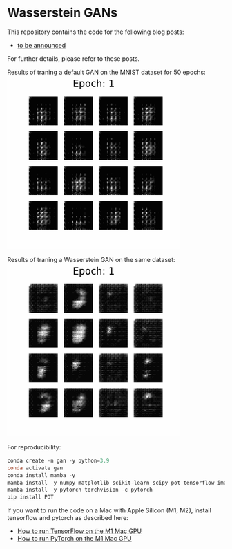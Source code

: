 # Wasserstein GANs

This repository contains the code for the following blog posts:

* [to be announced](https://www.fabriziomusacchio.com/blog)

For further details, please refer to these posts.

Results of traning a default GAN on the MNIST dataset for 50 epochs:
![gif](GAN_images/depp_conv_gan.gif)

Results of traning a Wasserstein GAN on the same dataset:
![gif](WGAN_images/depp_conv_wgan.gif)


For reproducibility:

```powershell
conda create -n gan -y python=3.9
conda activate gan
conda install mamba -y
mamba install -y numpy matplotlib scikit-learn scipy pot tensorflow imageio pillow ipykernel
mamba install -y pytorch torchvision -c pytorch
pip install POT
```

If you want to run the code on a Mac with Apple Silicon (M1, M2), install tensorflow and pytorch as described here:


* [How to run TensorFlow on the M1 Mac GPU](https://www.fabriziomusacchio.com/blog/2022-11-10-apple_silicon_and_tensorflow/)
* [How to run PyTorch on the M1 Mac GPU](https://www.fabriziomusacchio.com/blog/2022-11-18-apple_silicon_and_pytorch/)





